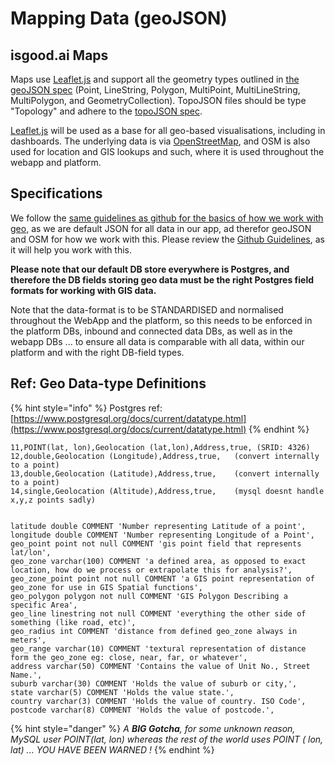 # Mapping Data \(geoJSON\)

## isgood.ai Maps

Maps use [Leaflet.js](https://docs.github.com/en/github/managing-files-in-a-repository/mapping-geojson-files-on-github) and support all the geometry types outlined in [the geoJSON spec](http://www.geojson.org/geojson-spec.html) \(Point, LineString, Polygon, MultiPoint, MultiLineString, MultiPolygon, and GeometryCollection\). TopoJSON files should be type "Topology" and adhere to the [topoJSON spec](https://github.com/mbostock/topojson/wiki/Specification).

[Leaflet.js](https://docs.github.com/en/github/managing-files-in-a-repository/mapping-geojson-files-on-github) will be used as a base for all geo-based visualisations, including in dashboards.  The underlying data is via [OpenStreetMap](http://www.openstreetmap.org/), and OSM is also used for location and GIS lookups and such, where it is used throughout the webapp and platform.

## Specifications

We follow the [same guidelines as github for the basics of how we work with geo,](https://docs.github.com/en/github/managing-files-in-a-repository/mapping-geojson-files-on-github) as we are default JSON for all data in our app, ad therefor geoJSON and OSM for how we work with this.  Please review the [Github Guidelines](https://docs.github.com/en/github/managing-files-in-a-repository/mapping-geojson-files-on-github), as it will help you work with this.

**Please note that our default DB store everywhere is Postgres, and therefore the DB fields storing geo data must be the right Postgres field formats for working with GIS data.**

Note that the data-format is to be STANDARDISED and normalised throughout the WebApp and the platform, so this needs to be enforced in the platform DBs, inbound and connected data DBs, as well as in the webapp DBs ... to ensure all data is comparable with all data, within our platform and with the right DB-field types.

## Ref: Geo Data-type Definitions

{% hint style="info" %}
Postgres ref:  [https://www.postgresql.org/docs/current/datatype.html](https://www.postgresql.org/docs/current/datatype.html)
{% endhint %}

```text
11,POINT(lat, lon),Geolocation (lat,lon),Address,true, (SRID: 4326)
12,double,Geolocation (Longitude),Address,true,   (convert internally to a point)
13,double,Geolocation (Latitude),Address,true,    (convert internally to a point)
14,single,Geolocation (Altitude),Address,true,    (mysql doesnt handle x,y,z points sadly)
```

```text

latitude double COMMENT 'Number representing Latitude of a point',
longitude double COMMENT 'Number representing Longitude of a Point',
geo_point point not null COMMENT 'gis point field that represents lat/lon',
geo_zone varchar(100) COMMENT 'a defined area, as opposed to exact location, how do we process or extrapolate this for analysis?',
geo_zone_point point not null COMMENT 'a GIS point representation of geo_zone for use in GIS Spatial functions',
geo_polygon polygon not null COMMENT 'GIS Polygon Describing a specific Area',
geo_line linestring not null COMMENT 'everything the other side of something (like road, etc)',
geo_radius int COMMENT 'distance from defined geo_zone always in meters',
geo_range varchar(10) COMMENT 'textural representation of distance form the geo_zone eg: close, near, far, or whatever',
address varchar(50) COMMENT 'Contains the value of Unit No., Street Name.',
suburb varchar(30) COMMENT 'Holds the value of suburb or city,',
state varchar(5) COMMENT 'Holds the value state.',
country varchar(3) COMMENT 'Holds the value of country. ISO Code',
postcode varchar(8) COMMENT 'Holds the value of postcode.',
```

{% hint style="danger" %}
_A **BIG Gotcha**, for some unknown reason, MySQL user POINT\(lat, lon\) whereas the rest of the world uses POINT \( lon, lat\) ... YOU HAVE BEEN WARNED !_
{% endhint %}

